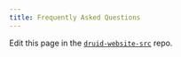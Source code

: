 ```yaml
---
title: Frequently Asked Questions
---
```


Edit this page in the [`druid-website-src`](https://github.com/apache/druid-website-src/) repo.